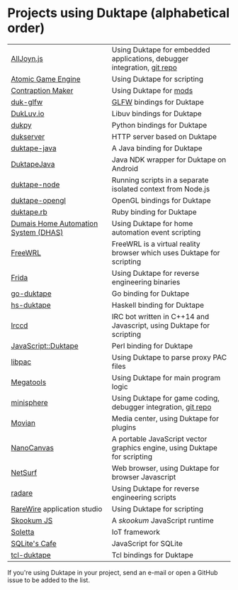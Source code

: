 # Projects using Duktape (alphabetical order)

<table>
<tr>
<td><a href="https://wiki.allseenalliance.org/_media/training/programming_alljoyn.js.pdf" target="_blank">AllJoyn.js</a></td>
<td>Using Duktape for embedded applications, debugger integration, <a href="https://git.allseenalliance.org/cgit/core/alljoyn-js.git/" target="_blank">git repo</a></td>
</tr>
<tr>
<td><a href="http://atomicgameengine.com/" target="_blank">Atomic Game Engine</a></td>
<td>Using Duktape for scripting</td>
</tr>
<tr>
<td><a href="http://contraptionmaker.com/" target="_blank">Contraption Maker</a></td>
<td>Using Duktape for <a href="http://steamcommunity.com/workshop/browse/?appid=241240&amp;requiredtags[]=Mod" target="_blank">mods</a></td>
</tr>
<tr>
<td><a href="https://github.com/lzubiaur/duk-glfw" target="_blank">duk-glfw</a></td>
<td><a href="http://www.glfw.org/">GLFW</a> bindings for Duktape</td>
</tr>
<tr>
<td><a href="http://dukluv.io/" target="_blank">DukLuv.io</a></td>
<td>Libuv bindings for Duktape</td>
</tr>
<tr>
<td><a href="https://github.com/kovidgoyal/dukpy" target="_blank">dukpy</a></td>
<td>Python bindings for Duktape</td>
</tr>
<tr>
<td><a href="https://github.com/buaabyl/dukserver" target="_blank">dukserver</a></td>
<td>HTTP server based on Duktape</td>
</tr>
<tr>
<td><a href="https://github.com/ReneHollander/duktape-java" target="_blank">duktape-java</a></td>
<td>A Java binding for Duktape</td>
</tr>
<tr>
<td><a href="https://github.com/gubaojian/DuktapeJava" target="_blank">DuktapeJava</a></td>
<td>Java NDK wrapper for Duktape on Android</td>
</tr>
<tr>
<td><a href="https://github.com/ndob/duktape-node" target="_blank">duktape-node</a></td>
<td>Running scripts in a separate isolated context from Node.js</td>
</tr>
<tr>
<td><a href="https://github.com/mrautio/duktape-opengl/" target="_blank">duktape-opengl</a></td>
<td>OpenGL bindings for Duktape</td>
</tr>
<tr>
<td><a href="https://github.com/judofyr/duktape.rb" target="_blank">duktape.rb</a></td>
<td>Ruby binding for Duktape</td>
</tr>
<tr>
<td><a href="https://github.com/pdumais/dhas" target="_blank">Dumais Home Automation System (DHAS)</a></td>
<td>Using Duktape for home automation event scripting</td>
</tr>
<tr>
<td><a href="http://freewrl.sf.net" target="_blank">FreeWRL</a></td>
<td>FreeWRL is a virtual reality browser which uses Duktape for scripting</td>
</tr>
<tr>
<td><a href="http://www.frida.re/" target="_blank">Frida</a></td>
<td>Using Duktape for reverse engineering binaries</td>
</tr>
<tr>
<td><a href="https://github.com/olebedev/go-duktape" target="_blank">go-duktape</a></td>
<td>Go binding for Duktape</td>
</tr>
<tr>
<td><a href="https://github.com/myfreeweb/hs-duktape" target="_blank">hs-duktape</a></td>
<td>Haskell binding for Duktape</td>
</tr>
<tr>
<td><a href="http://projects.malikania.fr/irccd">Irccd</a></td>
<td>IRC bot written in C++14 and Javascript, using Duktape for scripting</td>
</tr>
<tr>
<td><a href="https://metacpan.org/pod/JavaScript::Duktape">JavaScript::Duktape</a></td>
<td>Perl binding for Duktape</td>
</tr>
<tr>
<td><a href="https://github.com/ldx/libpac" target="_blank">libpac</a></td>
<td>Using Duktape to parse proxy PAC files</td>
</tr>
<tr>
<td><a href="https://github.com/megous/megatools" target="_blank">Megatools</a></td>
<td>Using Duktape for main program logic</td>
</tr>
<tr>
<td><a href="http://forums.spheredev.org/index.php/topic,1215.0.html" target="_blank">minisphere</a></td>
<td>Using Duktape for game coding, debugger integration, <a href="https://github.com/fatcerberus/minisphere" target="_blank">git repo</a></td>
</tr>
<tr>
<td><a href="https://movian.tv/" target="_blank">Movian</a></td>
<td>Media center, using Duktape for plugins</td>
</tr>
<tr>
<td><a href="https://github.com/syoyo/nanocanvas" target="_blank">NanoCanvas</a></td>
<td>A portable JavaScript vector graphics engine, using Duktape for scripting</td>
</tr>
<tr>
<td><a href="http://www.netsurf-browser.org/" target="_blank">NetSurf</a></td>
<td>Web browser, using Duktape for browser Javascript</td>
</tr>
<tr>
<td><a href="http://www.radare.org/" target="_blank">radare</a></td>
<td>Using Duktape for reverse engineering scripts</td>
</tr>
<tr>
<td><a href="http://rarewire.com/" target="_blank">RareWire</a> application studio</td>
<td>Using Duktape for scripting</td>
</tr>
<tr>
<td><a href="https://github.com/saghul/sjs" target="_blank">Skookum JS</a></td>
<td>A <i>skookum</i> JavaScript runtime</td>
</tr>
<tr>
<td><a href="https://github.com/solettaproject/soletta/" target="_blank">Soletta</a></td>
<td>IoT framework</td>
</tr>
<tr>
<td><a href="https://github.com/abiliojr/sqlite-js" target="_blank">SQLite's Cafe</a></td>
<td>JavaScript for SQLite</td>
</tr>
<tr>
<td><a href="https://github.com/dbohdan/tcl-duktape" target="_blank">tcl-duktape</a></td>
<td>Tcl bindings for Duktape</td>
</tr>
</table>

If you're using Duktape in your project, send an e-mail or open a GitHub
issue to be added to the list.
